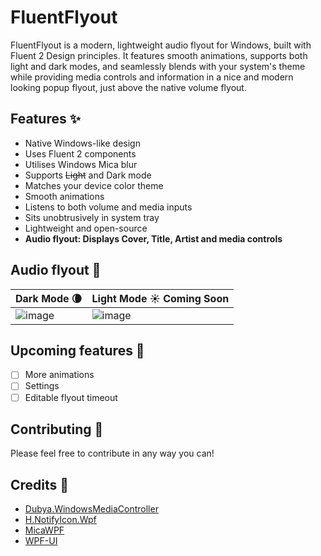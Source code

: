 # FluentFlyout
FluentFlyout is a modern, lightweight audio flyout for Windows, built with Fluent 2 Design principles.
It features smooth animations, supports both light and dark modes, and seamlessly blends with your system's theme while providing media controls and information in a nice and modern looking popup flyout, just above the native volume flyout.

## Features ✨
- Native Windows-like design
- Uses Fluent 2 components
- Utilises Windows Mica blur
- Supports ~~Light~~ and Dark mode
- Matches your device color theme
- Smooth animations
- Listens to both volume and media inputs
- Sits unobtrusively in system tray
- Lightweight and open-source
- **Audio flyout: Displays Cover, Title, Artist and media controls**  

## Audio flyout 🎵
| Dark Mode 🌘 | Light Mode ☀️ Coming Soon |
| ------------- | ------------- |
| ![image](https://github.com/user-attachments/assets/418a308c-8434-4cdf-acb9-5ab83b70965f) | ![image](https://github.com/user-attachments/assets/e86b7ff5-be6f-4fd8-b059-48605165c31d)|

## Upcoming features 📝
- [ ] More animations
- [ ] Settings
- [ ] Editable flyout timeout

## Contributing 💖
Please feel free to contribute in any way you can!

## Credits 🙌
- [Dubya.WindowsMediaController](https://github.com/DubyaDude/WindowsMediaController)
- [H.NotifyIcon.Wpf](https://github.com/HavenDV/H.NotifyIcon)
- [MicaWPF](https://github.com/Simnico99/MicaWPF)
- [WPF-UI](https://github.com/lepoco/wpfui)
